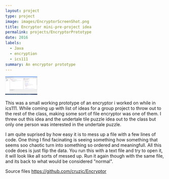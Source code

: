 ```yaml
---
layout: project
type: project
image: images/EncryptorScreenShot.png
title: Encryptor mini-pre-project idea
permalink: projects/EncryptorPrototype
date: 2016
labels:
  - Java
  - encryption
  - ics111
summary: An encryptor prototype
---
```


<div class="ui small rounded images">
  <img class="ui image" src="../images/EncryptorScreenShot.png" width="20%">
</div>


This was a small working prototype of an encryptor i worked on while in ics111. While coming up with list of ideas for a group project to throw out to the rest of the class, making some sort of file encryptor was one of them. I threw out this idea and the undertale tile puzzle idea out to the class but only one person was interested in the undertale puzzle.

I am quite suprised by how easy it is to mess up a file with a few lines of code. One thing I find facinating is seeing something how something that seems soo chaotic turn into something so ordered and meaningfull. All this code does is just flip the data. You run this with a text file and try to open it, it will look like all sorts of messed up. Run it again though with the same file, and its back to what would be considered "normal".


Source files
https://github.com/cruzjc/Encryptor


